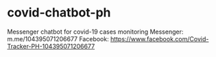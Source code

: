 # covid-chatbot-ph
Messenger chatbot for covid-19 cases monitoring
Messenger: m.me/104395071206677
Facebook: https://www.facebook.com/Covid-Tracker-PH-104395071206677
